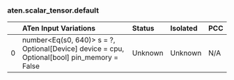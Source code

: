 ### aten.scalar_tensor.default
|    | ATen Input Variations                                                                             | Status   | Isolated   | PCC   |
|---:|:--------------------------------------------------------------------------------------------------|:---------|:-----------|:------|
|  0 | number<Eq(s0, 640)> s = ?,<br>Optional[Device] device = cpu,<br>Optional[bool] pin_memory = False | Unknown  | Unknown    | N/A   |

